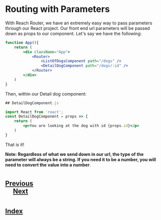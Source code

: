 #   Routing with Parameters
With Reach Router, we have an extremely easy way to pass parameters through our React project. Our front end url parameters will be passed down as props to our component. Let's say we have the following:
```jsx
function App(){
    return (
        <div className="App">
            <Router>
                <ListOfDogsComponent path="/dogs" />
                <DetailDogComponent path="/dogs/:id" />
            </Router>
        </div>
    )
}
```
Then, within our Detail dog component:
```jsx
## DetailDogComponent.js

import React from 'react';
const DetailDogComponent = props => {
    return (
        <p>You are looking at the dog with id {props.id}</p>
    )
}
```
That is it!



__Note: Regardless of what we send down in our url, the type of the parameter will always be a string. If you need it to be a number, you will need to convert the value into a number__.

#
## [Previous](./002_Reach_Router.md)<span>&nbsp;&nbsp;&nbsp;&nbsp;&nbsp;&nbsp;&nbsp;&nbsp;&nbsp;&nbsp;&nbsp;&nbsp;&nbsp;&nbsp;&nbsp;&nbsp;&nbsp;&nbsp;&nbsp;&nbsp;&nbsp;&nbsp;&nbsp;&nbsp;&nbsp;&nbsp;&nbsp;&nbsp;&nbsp;&nbsp;&nbsp;&nbsp;&nbsp;&nbsp;&nbsp;&nbsp;&nbsp;&nbsp;&nbsp;&nbsp;&nbsp;&nbsp;&nbsp;&nbsp;&nbsp;&nbsp;&nbsp;&nbsp;&nbsp;&nbsp;&nbsp;&nbsp;&nbsp;&nbsp;&nbsp;&nbsp;&nbsp;&nbsp;&nbsp;&nbsp;&nbsp;&nbsp;&nbsp;&nbsp;&nbsp;&nbsp;&nbsp;&nbsp;&nbsp;&nbsp;&nbsp;&nbsp;&nbsp;&nbsp;&nbsp;&nbsp;&nbsp;&nbsp;&nbsp;&nbsp;&nbsp;&nbsp;&nbsp;&nbsp;&nbsp;&nbsp;&nbsp;</span> [Next](./../../Readings_003_Express/001_What_is_an_API.md)
#
##  [Index](../../Index.md)